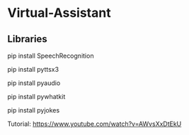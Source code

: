# Virtual-Assistant

## Libraries

pip install SpeechRecognition

pip install pyttsx3

pip install pyaudio

pip install pywhatkit

pip install pyjokes

Tutorial: https://www.youtube.com/watch?v=AWvsXxDtEkU
